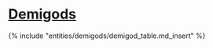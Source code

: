 # [Demigods](../../species/demigod/index.md)  
{% include "entities/demigods/demigod_table.md_insert" %}